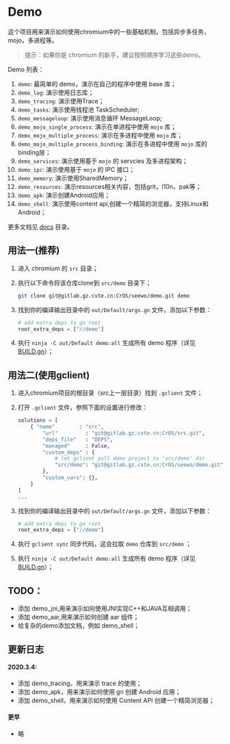 # Demo

这个项目用来演示如何使用chromium中的一些基础机制，包括异步多任务，mojo，多进程等。

> 提示：如果你是 chromium 的新手，建议按照顺序学习这些demo。

Demo 列表：

1. `demo`: 最简单的 demo，演示在自己的程序中使用 base 库；
1. `demo_log`: 演示使用日志库；
1. `demo_tracing`: 演示使用Trace；
1. `demo_tasks`: 演示使用线程池 TaskScheduler;
1. `demo_messageloop`: 演示使用消息循环 MessageLoop;
1. `demo_mojo_single_process`: 演示在单进程中使用 `mojo` 库；
1. `demo_mojo_multiple_process`: 演示在多进程中使用 `mojo` 库；
1. `demo_mojo_multiple_process_binding`: 演示在多进程中使用 `mojo` 库的binding层；
1. `demo_services`: 演示使用基于 `mojo` 的 servcies 及多进程架构；
1. `demo_ipc`: 演示使用基于 `mojo` 的 IPC 接口；
1. `demo_memory`: 演示使用SharedMemory；
1. `demo_resources`: 演示resources相关内容，包括grit，l10n，pak等；
1. `demo_apk`: 演示创建Android应用；
1. `demo_shell`: 演示使用content api,创建一个精简的浏览器，支持Linux和Android；

更多文档见 [docs](./docs) 目录。

## 用法一(推荐)

1. 进入 chromium 的 `src` 目录；
2. 执行以下命令将该仓库clone到 `src/demo` 目录下；

    ```sh
    git clone git@gitlab.gz.cvte.cn:CrOS/seewo/demo.git demo
    ```

3. 找到你的编译输出目录中的 `out/Default/args.gn` 文件，添加以下参数：

    ```python
    # add extra deps to gn root
    root_extra_deps = ["//demo"]
    ```

4. 执行 `ninja -C out/Default demo:all` 生成所有 demo 程序（详见 [BUILD.gn](./BUILD.gn)）；

## 用法二(使用gclient)

1. 进入chromium项目的根目录（src上一层目录）找到 `.gclient` 文件；
2. 打开 `.gclient` 文件，参照下面的设置进行修改：

    ```python
    solutions = [
        { "name"        : "src",
            "url"         : "git@gitlab.gz.cvte.cn:CrOS/src.git",
            "deps_file"   : "DEPS",
            "managed"     : False,
            "custom_deps" : {
                # let gclient pull demo project to 'src/demo' dir
                "src/demo": "git@gitlab.gz.cvte.cn:CrOS/seewo/demo.git",
            },
            "custom_vars": {},
        }
    ]
    ...
    ```

3. 找到你的编译输出目录中的 `out/Default/args.gn` 文件，添加以下参数：

    ```python
    # add extra deps to gn root
    root_extra_deps = ["//demo"]
    ```

4. 执行 `gclient sync` 同步代码，这会拉取 `demo` 仓库到 `src/demo` ；
5. 执行 `ninja -C out/Default demo:all` 生成所有 demo 程序（详见 [BUILD.gn](./BUILD.gn)）；

## TODO：

- 添加 demo_jni,用来演示如何使用JNI实现C++和JAVA互相调用；
- 添加 demo_aar,用来演示如何创建 aar 组件；
- 给复杂的demo添加文档，例如 demo_shell；

## 更新日志

#### 2020.3.4:  

- 添加 demo_tracing，用来演示 trace 的使用；
- 添加 demo_apk，用来演示如何使用 gn 创建 Android 应用；
- 添加 demo_shell，用来演示如何使用 Content API 创建一个精简浏览器；

#### 更早

 - 略